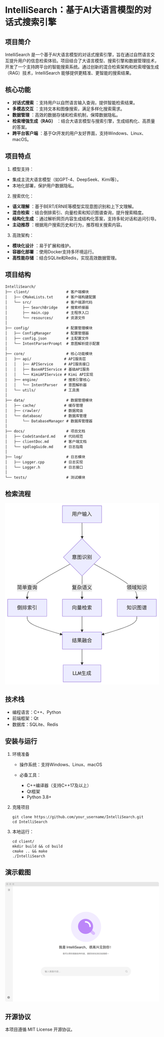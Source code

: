 # IntelliSearch：基于AI大语言模型的对话式搜索引擎

## 项目简介

IntelliSearch 是一个基于AI大语言模型的对话式搜索引擎，旨在通过自然语言交互提升用户的信息检索体验。项目结合了大语言模型、搜索引擎和数据管理技术，开发了一个支持跨平台的智能搜索系统。通过创新的混合检索架构和检索增强生成（RAG）技术，IntelliSearch 能够提供更精准、更智能的搜索结果。

## 核心功能

* **对话式搜索** ：支持用户以自然语言输入查询，提供智能检索结果。
* **多模态交互** ：支持文本和图像搜索，满足多样化搜索需求。
* **数据管理** ：高效的数据存储和检索机制，保障数据隐私。
* **检索增强生成（RAG）** ：结合大语言模型与搜索引擎，生成结构化、高质量的答案。
* **跨平台客户端** ：基于Qt开发的用户友好界面，支持Windows、Linux、macOS。

## 项目特点

1. 模型支持：

* 集成主流大语言模型（如GPT-4、DeepSeek、Kimi等）。
* 本地化部署，保护用户数据隐私。

2. 搜索优化：

* **语义理解** ：基于BERT/ERNIE等模型实现意图识别和上下文理解。
* **混合检索** ：结合倒排索引、向量检索和知识图谱查询，提升搜索精度。
* **结构化生成** ：通过解析网页内容生成结构化答案，支持多轮对话和追问引导。
* **主动推荐** ：根据用户搜索历史和行为，推荐相关搜索内容。

3. 高效架构：

* **模块化设计** ：易于扩展和维护。
* **容器化部署** ：使用Docker支持多环境运行。
* **高性能存储** ：结合SQLite和Redis，实现高效数据管理。


## 项目结构

```plaintext
IntelliSearch/
├── client/                 # 客户端模块
│   ├── CMakeLists.txt      # 客户端构建配置
│   └── src/                # 客户端源代码
│       ├── SearchBridge    # 搜索桥接器
│       ├── main.cpp        # 主程序入口
│       └── resources/      # 资源文件
│
├── config/                 # 配置管理模块
│   ├── ConfigManager       # 配置管理器
│   ├── config.json         # 主配置文件
│   └── IntentParserPrompt  # 意图解析提示配置
│
├── core/                   # 核心功能模块
│   ├── api/               # API服务层
│   │   ├── APIService     # API服务接口
│   │   ├── BaseAPIService # 基础API服务
│   │   └── KimiAPIService # Kimi API实现
│   ├── engine/            # 搜索引擎核心
│   │   └── IntentParser   # 意图解析器
│   └── utils/             # 工具类
│
├── data/                   # 数据管理模块
│   ├── cache/             # 缓存管理
│   ├── crawler/           # 数据爬虫
│   └── database/          # 数据库管理
│       └── DatabaseManager # 数据库管理器
│
├── docs/                   # 项目文档
│   ├── CodeStandard.md    # 代码规范
│   ├── clientDoc.md       # 客户端文档
│   └── spdlogGuide.md     # 日志指南
│
├── log/                    # 日志模块
│   ├── Logger.cpp         # 日志实现
│   └── Logger.h           # 日志接口
│
└── tests/                  # 测试模块

```

## 检索流程

![1739022416307](image/README/1739022416307.png)

## 技术栈

* 编程语言：C++、Python
* 前端框架：Qt
* 数据库：SQLite、Redis

## 安装与运行

1. 环境准备

   * 操作系统：支持Windows、Linux、macOS
   * 必备工具：

     * C++编译器（支持C++17及以上）
     * Qt框架
     * Python 3.8+
2. 克隆项目

   ```shell
   git clone https://github.com/your_username/IntelliSearch.git
   cd IntelliSearch
   ```
3. 本地运行：

   ```
   cd client/
   mkdir build && cd build
   cmake .. && make
   ./IntelliSearch
   ```

## 演示截图

![1739021061202](image/README/1739021061202.png)

## 开源协议

本项目遵循 MIT License 开源协议。

